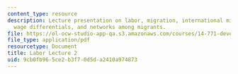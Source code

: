 ```yaml
---
content_type: resource
description: Lecture presentation on labor, migration, international migration and
  wage differentials, and networks among migrants.
file: https://ol-ocw-studio-app-qa.s3.amazonaws.com/courses/14-771-development-economics-microeconomic-issues-and-policy-models-fall-2008/9cb0fb965ce2b3f70d5da2410a974873_lec18.pdf
file_type: application/pdf
resourcetype: Document
title: Labor Lecture 2
uid: 9cb0fb96-5ce2-b3f7-0d5d-a2410a974873
---
```

